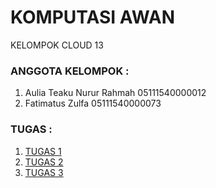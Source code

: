 # KOMPUTASI AWAN
KELOMPOK CLOUD 13

### ANGGOTA KELOMPOK :
1. Aulia Teaku Nurur Rahmah	05111540000012
1. Fatimatus Zulfa		      05111540000073

### TUGAS :
1. [TUGAS 1](/TUGAS1)
1. [TUGAS 2](/TUGAS2)
1. [TUGAS 3](/TUGAS3)
